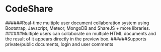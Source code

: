 # CodeShare
######Real-time multiple user document collaboration system using Bootstrap, Javscript, Meteor, MongoDB and ShareJS + more libraries. 
######Multiple users can collaborate on multiple HTML documents and the result of it appears directly in the preview box.
######Supports private/public documents, login and user comments
